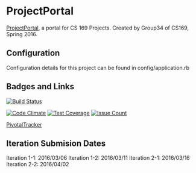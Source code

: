 # ProjectPortal

[ProjectPortal](http://cs169-projectportal.herokuapp.com/), a portal for CS 169 Projects. Created by Group34 of CS169, Spring 2016.

## Configuration

Configuration details for this project can be found in config/application.rb

## Badges and Links

[![Build Status](https://travis-ci.org/cs169-group34/project-portal-169.svg?branch=master)](https://travis-ci.org/cs169-group34/project-portal-169)


[![Code Climate](https://codeclimate.com/github/cs169-group34/project-portal-169/badges/gpa.svg)](https://codeclimate.com/github/cs169-group34/project-portal-169)
[![Test Coverage](https://codeclimate.com/github/cs169-group34/project-portal-169/badges/coverage.svg)](https://codeclimate.com/github/cs169-group34/project-portal-169/coverage)
[![Issue Count](https://codeclimate.com/github/cs169-group34/project-portal-169/badges/issue_count.svg)](https://codeclimate.com/github/cs169-group34/project-portal-169)

[PivotalTracker](https://www.pivotaltracker.com/n/projects/1549389)

## Iteration Submision Dates

Iteration 1-1: 2016/03/06
Iteration 1-2: 2016/03/11 
Iteration 2-1: 2016/03/16
Iteration 2-2: 2016/04/02